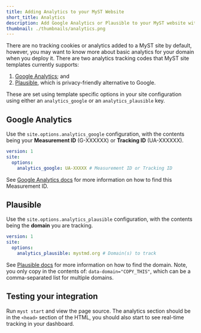 ```yaml
---
title: Adding Analytics to your MyST Website
short_title: Analytics
description: Add Google Analytics or Plausible to your MyST website with a site configuration key.
thumbnail: ./thumbnails/analytics.png
---
```


There are no tracking cookies or analytics added to a MyST site by default, however, you may want to know more about basic analytics for your domain when you deploy it. There are two analytics tracking codes that MyST site templates currently supports:

1. [Google Analytics](https://marketingplatform.google.com/about/analytics/); and
2. [Plausible](https://plausible.io/), which is privacy-friendly alternative to Google.

These are set using template specific options in your site configuration using either an `analytics_google` or an `analytics_plausible` key.

## Google Analytics

Use the `site.options.analytics_google` configuration, with the contents being your **Measurement ID** (G-XXXXXX) or **Tracking ID** (UA-XXXXXX).

```yaml
version: 1
site:
  options:
    analytics_google: UA-XXXXX # Measurement ID or Tracking ID
```

See [Google Analytics docs](https://developers.google.com/analytics/devguides/collection/gtagjs) for more information on how to find this Measurement ID.

## Plausible

Use the `site.options.analytics_plausible` configuration, with the contents being the **domain** you are tracking.

```yaml
version: 1
site:
  options:
    analytics_plausible: mystmd.org # Domain(s) to track
```

See [Plausible docs](https://plausible.io/docs/plausible-script) for more information on how to find the domain. Note, you only copy in the contents of: `data-domain="COPY_THIS"`, which can be a comma-separated list for multiple domains.

## Testing your integration

Run `myst start` and view the page source. The analytics section should be in the `<head>` section of the HTML, you should also start to see real-time tracking in your dashboard.
